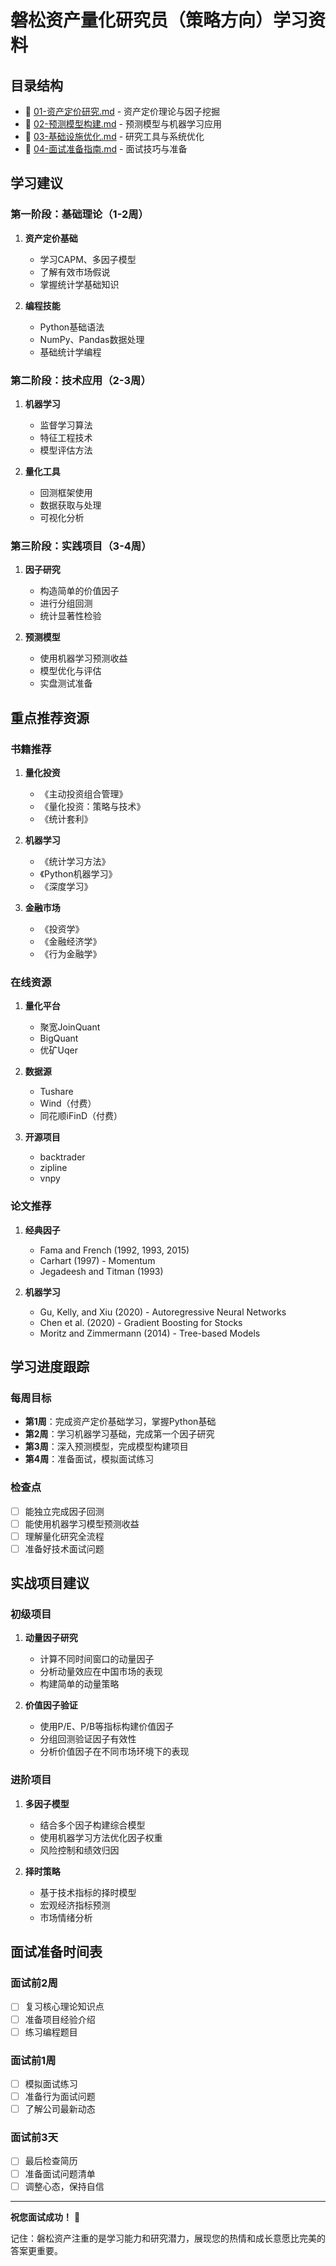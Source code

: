 # 磐松资产量化研究员（策略方向）学习资料

## 目录结构
- 📁 [01-资产定价研究.md](./01-资产定价研究.md) - 资产定价理论与因子挖掘
- 📁 [02-预测模型构建.md](./02-预测模型构建.md) - 预测模型与机器学习应用
- 📁 [03-基础设施优化.md](./03-基础设施优化.md) - 研究工具与系统优化
- 📁 [04-面试准备指南.md](./04-面试准备指南.md) - 面试技巧与准备

## 学习建议

### 第一阶段：基础理论（1-2周）
1. **资产定价基础**
   - 学习CAPM、多因子模型
   - 了解有效市场假说
   - 掌握统计学基础知识

2. **编程技能**
   - Python基础语法
   - NumPy、Pandas数据处理
   - 基础统计学编程

### 第二阶段：技术应用（2-3周）
1. **机器学习**
   - 监督学习算法
   - 特征工程技术
   - 模型评估方法

2. **量化工具**
   - 回测框架使用
   - 数据获取与处理
   - 可视化分析

### 第三阶段：实践项目（3-4周）
1. **因子研究**
   - 构造简单的价值因子
   - 进行分组回测
   - 统计显著性检验

2. **预测模型**
   - 使用机器学习预测收益
   - 模型优化与评估
   - 实盘测试准备

## 重点推荐资源

### 书籍推荐
1. **量化投资**
   - 《主动投资组合管理》
   - 《量化投资：策略与技术》
   - 《统计套利》

2. **机器学习**
   - 《统计学习方法》
   - 《Python机器学习》
   - 《深度学习》

3. **金融市场**
   - 《投资学》
   - 《金融经济学》
   - 《行为金融学》

### 在线资源
1. **量化平台**
   - 聚宽JoinQuant
   - BigQuant
   - 优矿Uqer

2. **数据源**
   - Tushare
   - Wind（付费）
   - 同花顺iFinD（付费）

3. **开源项目**
   - backtrader
   - zipline
   - vnpy

### 论文推荐
1. **经典因子**
   - Fama and French (1992, 1993, 2015)
   - Carhart (1997) - Momentum
   - Jegadeesh and Titman (1993)

2. **机器学习**
   - Gu, Kelly, and Xiu (2020) - Autoregressive Neural Networks
   - Chen et al. (2020) - Gradient Boosting for Stocks
   - Moritz and Zimmermann (2014) - Tree-based Models

## 学习进度跟踪

### 每周目标
- **第1周**：完成资产定价基础学习，掌握Python基础
- **第2周**：学习机器学习基础，完成第一个因子研究
- **第3周**：深入预测模型，完成模型构建项目
- **第4周**：准备面试，模拟面试练习

### 检查点
- [ ] 能独立完成因子回测
- [ ] 能使用机器学习模型预测收益
- [ ] 理解量化研究全流程
- [ ] 准备好技术面试问题

## 实战项目建议

### 初级项目
1. **动量因子研究**
   - 计算不同时间窗口的动量因子
   - 分析动量效应在中国市场的表现
   - 构建简单的动量策略

2. **价值因子验证**
   - 使用P/E、P/B等指标构建价值因子
   - 分组回测验证因子有效性
   - 分析价值因子在不同市场环境下的表现

### 进阶项目
1. **多因子模型**
   - 结合多个因子构建综合模型
   - 使用机器学习方法优化因子权重
   - 风险控制和绩效归因

2. **择时策略**
   - 基于技术指标的择时模型
   - 宏观经济指标预测
   - 市场情绪分析

## 面试准备时间表

### 面试前2周
- [ ] 复习核心理论知识点
- [ ] 准备项目经验介绍
- [ ] 练习编程题目

### 面试前1周
- [ ] 模拟面试练习
- [ ] 准备行为面试问题
- [ ] 了解公司最新动态

### 面试前3天
- [ ] 最后检查简历
- [ ] 准备面试问题清单
- [ ] 调整心态，保持自信

---

**祝您面试成功！** 🚀

记住：磐松资产注重的是学习能力和研究潜力，展现您的热情和成长意愿比完美的答案更重要。
